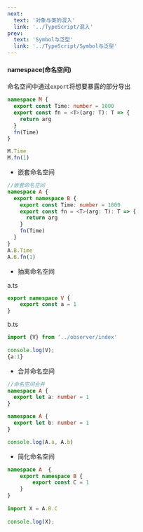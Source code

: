 ```yaml
---
next:
  text: '对象与类的混入'
  link: '../TypeScript/混入'
prev:
  text: 'Symbol与泛型'
  link: '../TypeScript/Symbol与泛型'
---
```

#### namespace(命名空间)

命名空间中通过`export`将想要暴露的部分导出

```ts
namespace M {
  export const Time: number = 1000
  export const fn = <T>(arg: T): T => {
    return arg
  }
  fn(Time)
}

M.Time
M.fn(1)
```

- 嵌套命名空间

```ts
//嵌套命名空间
namespace A {
  export namespace B {
    export const Time: number = 1000
    export const fn = <T>(arg: T): T => {
      return arg
    }
    fn(Time)
  }
}
A.B.Time
A.B.fn(1)
```

- 抽离命名空间

a.ts

```ts
export namespace V {
    export const a = 1
}
```

b.ts

```ts
import {V} from '../observer/index'
 
console.log(V);
{a:1}
```

- 合并命名空间

```ts
//命名空间合并
namespace A {
  export let a: number = 1
}

namespace A {
  export let b: number = 1
}

console.log(A.a, A.b)
```

- 简化命名空间

```ts
namespace A  {
    export namespace B {
        export const C = 1
    }
}
 
import X = A.B.C
 
console.log(X);
```

